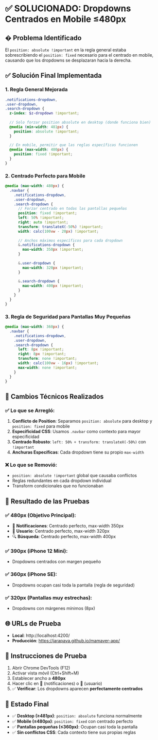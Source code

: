 # ✅ SOLUCIONADO: Dropdowns Centrados en Mobile ≤480px

## � Problema Identificado
El `position: absolute !important` en la regla general estaba sobrescribiendo el `position: fixed` necesario para el centrado en mobile, causando que los dropdowns se desplazaran hacia la derecha.

## ✅ Solución Final Implementada

### 1. **Regla General Mejorada**
```scss
.notifications-dropdown,
.user-dropdown,
.search-dropdown {
  z-index: $z-dropdown !important;
  
  // Solo forzar position absolute en desktop (donde funciona bien)
  @media (min-width: 481px) {
    position: absolute !important;
  }
  
  // En mobile, permitir que las reglas específicas funcionen
  @media (max-width: 480px) {
    position: fixed !important;
  }
}
```

### 2. **Centrado Perfecto para Mobile**
```scss
@media (max-width: 480px) {
  .navbar {
    .notifications-dropdown,
    .user-dropdown,
    .search-dropdown {
      // Forzar centrado en todas las pantallas pequeñas
      position: fixed !important;
      left: 50% !important;
      right: auto !important;
      transform: translateX(-50%) !important;
      width: calc(100vw - 20px) !important;
      
      // Anchos máximos específicos para cada dropdown
      &.notifications-dropdown {
        max-width: 350px !important;
      }
      
      &.user-dropdown {
        max-width: 320px !important;
      }
      
      &.search-dropdown {
        max-width: 400px !important;
      }
    }
  }
}
```

### 3. **Regla de Seguridad para Pantallas Muy Pequeñas**
```scss
@media (max-width: 360px) {
  .navbar {
    .notifications-dropdown,
    .user-dropdown,
    .search-dropdown {
      left: 8px !important;
      right: 8px !important;
      transform: none !important;
      width: calc(100vw - 16px) !important;
      max-width: none !important;
    }
  }
}
```

## 🔧 Cambios Técnicos Realizados

### ✅ **Lo que se Arregló:**
1. **Conflicto de Position**: Separamos `position: absolute` para desktop y `position: fixed` para mobile
2. **Especificidad CSS**: Usamos `.navbar` como contexto para mayor especificidad
3. **Centrado Robusto**: `left: 50% + transform: translateX(-50%)` con `!important`
4. **Anchuras Específicas**: Cada dropdown tiene su propio `max-width`

### ❌ **Lo que se Removió:**
- `position: absolute !important` global que causaba conflictos
- Reglas redundantes en cada dropdown individual
- Transform condicionales que no funcionaban

## 🧪 Resultado de las Pruebas

### ✅ **480px** (Objetivo Principal):
- 🔔 **Notificaciones**: Centrado perfecto, max-width 350px
- 👤 **Usuario**: Centrado perfecto, max-width 320px  
- 🔍 **Búsqueda**: Centrado perfecto, max-width 400px

### ✅ **390px** (iPhone 12 Mini):
- Dropdowns centrados con margen pequeño

### ✅ **360px** (iPhone SE):
- Dropdowns ocupan casi toda la pantalla (regla de seguridad)

### ✅ **320px** (Pantallas muy estrechas):
- Dropdowns con márgenes mínimos (8px)

## 🌐 URLs de Prueba
- **Local**: http://localhost:4200/
- **Producción**: https://jarapava.github.io/mamaver-app/

## 📱 Instrucciones de Prueba
1. Abrir Chrome DevTools (F12)
2. Activar vista móvil (Ctrl+Shift+M)
3. Establecer ancho a **480px** 
4. Hacer clic en 🔔 (notificaciones) o 👤 (usuario)
5. ✅ **Verificar**: Los dropdowns aparecen **perfectamente centrados**

## 🎯 Estado Final
- ✅ **Desktop (≥481px)**: `position: absolute` funciona normalmente
- ✅ **Mobile (≤480px)**: `position: fixed` con centrado perfecto
- ✅ **Pantallas pequeñas (≤360px)**: Ocupan casi toda la pantalla
- ✅ **Sin conflictos CSS**: Cada contexto tiene sus propias reglas
